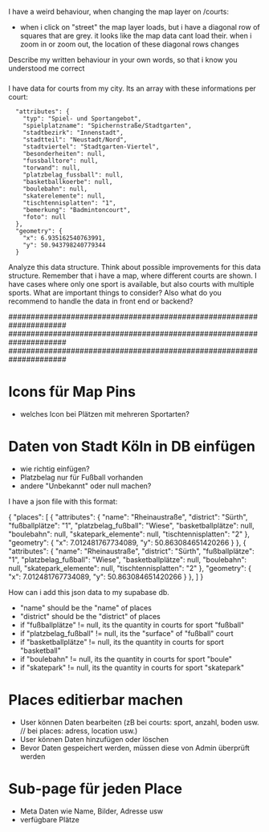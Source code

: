 I have a weird behaviour, when changing the map layer on /courts:

- when i click on "street" the map layer loads, but i have a diagonal row of squares that are grey. it looks like the map data cant load their. when i zoom in or zoom out, the location of these diagonal rows changes

Describe my written behaviour in your own words, so that i know you understood me correct


###

I have data for courts from my city. Its an array with these informations per court:

      "attributes": {
        "typ": "Spiel- und Sportangebot",
        "spielplatzname": "Spichernstraße/Stadtgarten",
        "stadtbezirk": "Innenstadt",
        "stadtteil": "Neustadt/Nord",
        "stadtviertel": "Stadtgarten-Viertel",
        "besonderheiten": null,
        "fussballtore": null,
        "torwand": null,
        "platzbelag_fussball": null,
        "basketballkoerbe": null,
        "boulebahn": null,
        "skaterelemente": null,
        "tischtennisplatten": "1",
        "bemerkung": "Badmintoncourt",
        "foto": null
      },
      "geometry": {
        "x": 6.935162540763991,
        "y": 50.943798240779344
      }

Analyze this data structure. Think about possible improvements for this data structure.
Remember that i have a map, where different courts are shown. I have cases where only one sport is available, but also courts with multiple sports. What are important things to consider? Also what do you recommend to handle the data in front end or backend?

#####################################################################
#####################################################################
#####################################################################


# Icons für Map Pins

- welches Icon bei Plätzen mit mehreren Sportarten?

# Daten von Stadt Köln in DB einfügen

- wie richtig einfügen?
- Platzbelag nur für Fußball vorhanden
- andere "Unbekannt" oder null machen?

I have a json file with this format:

{
  "places": [
    {
      "attributes": {
        "name": "Rheinaustraße",
        "district": "Sürth",
        "fußballplätze": "1",
        "platzbelag_fußball": "Wiese",
        "basketballplätze": null,
        "boulebahn": null,
        "skatepark_elemente": null,
        "tischtennisplatten": "2"
      },
      "geometry": {
        "x": 7.012481767734089,
        "y": 50.863084651420266
      }
    },
     {
      "attributes": {
        "name": "Rheinaustraße",
        "district": "Sürth",
        "fußballplätze": "1",
        "platzbelag_fußball": "Wiese",
        "basketballplätze": null,
        "boulebahn": null,
        "skatepark_elemente": null,
        "tischtennisplatten": "2"
      },
      "geometry": {
        "x": 7.012481767734089,
        "y": 50.863084651420266
      }
    },
  ]
}

How can i add this json data to my supabase db.
- "name" should be the "name" of places
- "district" should be the "district" of places
- if "fußballplätze" != null, its the quantity in courts for sport "fußball"
- if "platzbelag_fußball" != null, its the "surface" of "fußball" court
- if "basketballplätze" != null, its the quantity in courts for sport "basketball"
- if "boulebahn" != null, its the quantity in courts for sport "boule"
- if "skatepark" != null, its the quantity in courts for sport "skatepark"



# Places editierbar machen

- User können Daten bearbeiten (zB bei courts: sport, anzahl, boden usw. //  bei places: adress, location usw.)
- User können Daten hinzufügen oder löschen
- Bevor Daten gespeichert werden, müssen diese von Admin überprüft werden


# Sub-page für jeden Place

- Meta Daten wie Name, Bilder, Adresse usw
- verfügbare Plätze